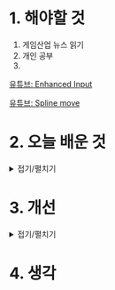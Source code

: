 
# 1. 해야할 것

1. 게임산업 뉴스 읽기 
2. 개인 공부  
3. 

[유튜브: Enhanced Input](https://www.youtube.com/watch?v=CYiHNbAIp4s)

[유튜브: Spline move](https://www.youtube.com/watch?v=I7vg-WXBtXY)

# 2. 오늘 배운 것

<details>
<summary>접기/펼치기</summary>




</details>




# 3. 개선


<details>
<summary>접기/펼치기</summary>


</details>



# 4. 생각



